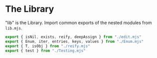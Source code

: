 # The Library

"lib" is the Library. Import common exports of the nested modules from
`lib.mjs`.

```mjs
export { isNil, exists, reify, deepAssign } from "./edit.mjs"
export { Enum, iter, entries, keys, values } from "./Enum.mjs"
export { T, isObj } from "./reify.mjs"
export { test } from "./Testing.mjs"
```
